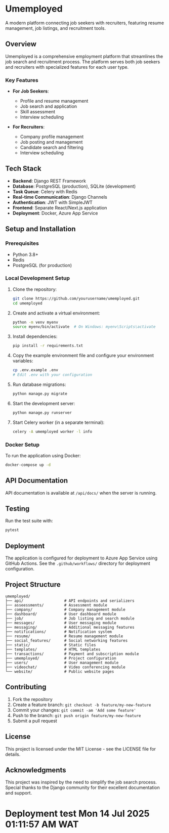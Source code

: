 # Umemployed

A modern platform connecting job seekers with recruiters, featuring resume management, job listings, and recruitment tools.

## Overview

Umemployed is a comprehensive employment platform that streamlines the job search and recruitment process. The platform serves both job seekers and recruiters with specialized features for each user type.

### Key Features

- **For Job Seekers**:
  - Profile and resume management
  - Job search and application
  - Skill assessment
  - Interview scheduling

- **For Recruiters**:
  - Company profile management
  - Job posting and management
  - Candidate search and filtering
  - Interview scheduling

## Tech Stack

- **Backend**: Django REST Framework
- **Database**: PostgreSQL (production), SQLite (development)
- **Task Queue**: Celery with Redis
- **Real-time Communication**: Django Channels
- **Authentication**: JWT with SimpleJWT
- **Frontend**: Separate React/Next.js application
- **Deployment**: Docker, Azure App Service

## Setup and Installation

### Prerequisites

- Python 3.8+
- Redis
- PostgreSQL (for production)

### Local Development Setup

1. Clone the repository:
   ```bash
   git clone https://github.com/yourusername/umemployed.git
   cd umemployed
   ```

2. Create and activate a virtual environment:
   ```bash
   python -m venv myenv
   source myenv/bin/activate  # On Windows: myenv\Scripts\activate
   ```

3. Install dependencies:
   ```bash
   pip install -r requirements.txt
   ```

4. Copy the example environment file and configure your environment variables:
   ```bash
   cp .env.example .env
   # Edit .env with your configuration
   ```

5. Run database migrations:
   ```bash
   python manage.py migrate
   ```

6. Start the development server:
   ```bash
   python manage.py runserver
   ```

7. Start Celery worker (in a separate terminal):
   ```bash
   celery -A umemployed worker -l info
   ```

### Docker Setup

To run the application using Docker:

```bash
docker-compose up -d
```

## API Documentation

API documentation is available at `/api/docs/` when the server is running.

## Testing

Run the test suite with:

```bash
pytest
```

## Deployment

The application is configured for deployment to Azure App Service using GitHub Actions. See the `.github/workflows/` directory for deployment configuration.

## Project Structure

```
umemployed/
├── api/                  # API endpoints and serializers
├── asseessments/         # Assessment module
├── company/              # Company management module
├── dashboard/            # User dashboard module
├── job/                  # Job listing and search module
├── messages/             # User messaging module
├── messaging/            # Additional messaging features
├── notifications/        # Notification system
├── resume/               # Resume management module
├── social_features/      # Social networking features
├── static/               # Static files
├── templates/            # HTML templates
├── transactions/         # Payment and subscription module
├── umemployed/           # Project configuration
├── users/                # User management module
├── videochat/            # Video conferencing module
└── website/              # Public website pages
```

## Contributing

1. Fork the repository
2. Create a feature branch: `git checkout -b feature/my-new-feature`
3. Commit your changes: `git commit -am 'Add some feature'`
4. Push to the branch: `git push origin feature/my-new-feature`
5. Submit a pull request

## License

This project is licensed under the MIT License - see the LICENSE file for details.

## Acknowledgments

This project was inspired by the need to simplify the job search process. Special thanks to the Django community for their excellent documentation and support.
# Deployment test Mon 14 Jul 2025 01:11:57 AM WAT
